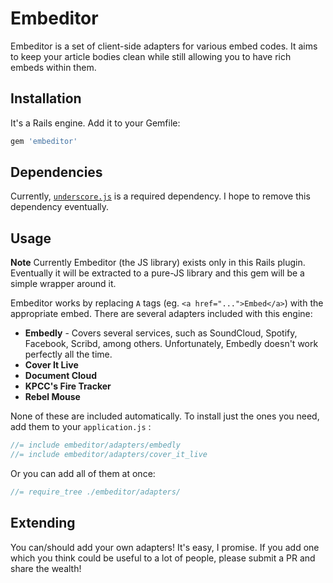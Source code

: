 # Embeditor

Embeditor is a set of client-side adapters for various embed codes. 
It aims to keep your article bodies clean while still allowing you 
to have rich embeds within them.

## Installation

It's a Rails engine. Add it to your Gemfile:

```ruby
gem 'embeditor'
```


## Dependencies

Currently, [`underscore.js`](http://underscorejs.org/) is a required dependency.
I hope to remove this dependency eventually.


## Usage

**Note** Currently Embeditor (the JS library) exists only in this Rails plugin.
Eventually it will be extracted to a pure-JS library and this gem will be a
simple wrapper around it.


Embeditor works by replacing `A` tags (eg. `<a href="...">Embed</a>`) with the
appropriate embed. There are several adapters included with this engine:

* **Embedly** - Covers several services, such as SoundCloud, Spotify,
  Facebook, Scribd, among others. Unfortunately, Embedly doesn't work perfectly
  all the time.
* **Cover It Live**
* **Document Cloud**
* **KPCC's Fire Tracker**
* **Rebel Mouse**

None of these are included automatically. To install just the ones you need,
add them to your `application.js` :

```javascript
//= include embeditor/adapters/embedly
//= include embeditor/adapters/cover_it_live
```

Or you can add all of them at once:

```javascript
//= require_tree ./embeditor/adapters/
```


## Extending

You can/should add your own adapters! It's easy, I promise. If you add one which
you think could be useful to a lot of people, please submit a PR and share the
wealth!
